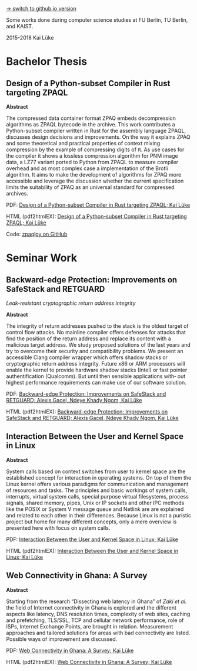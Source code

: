 [→ switch to github.io version](https://pothos.github.io/papers/)

Some works done during computer science studies at FU Berlin, TU Berlin, and KAIST.

2015-2018 Kai Lüke

# Bachelor Thesis
## Design of a Python-subset Compiler in Rust targeting ZPAQL

**Abstract**

The compressed data container format ZPAQ embeds decompression algorithms as ZPAQL bytecode in the
archive. This work contributes a Python-subset compiler written in Rust for the assembly language ZPAQL,
discusses design decisions and improvements. On the way it explains ZPAQ and some theoretical and
practical properties of context mixing compression by the example of compressing digits of π. As use cases for
the compiler it shows a lossless compression algorithm for PNM image data, a LZ77 variant ported to Python
from ZPAQL to measure compiler overhead and as most complex case a implementation of the Brotli algorithm.
It aims to make the development of algorithms for ZPAQ more accessible and leverage the discussion
whether the current specification limits the suitability of ZPAQ as an universal standard for compressed
archives.

PDF: [Design of a Python-subset Compiler in Rust targeting ZPAQL; Kai Lüke](http://pothos.blogsport.eu/files/2016/12/kailueke_bsc_thesis_zpaql_compiler.pdf)

HTML (pdf2htmlEX): [Design of a Python-subset Compiler in Rust targeting ZPAQL; Kai Lüke](https://pothos.github.io/papers/bsc_thesis_zpaql_compiler.pdf2htmlEX.html)

Code: [zpaqlpy on GitHub](https://github.com/pothos/zpaqlpy)

# Seminar Work

## Backward-edge Protection: Improvements on SafeStack and RETGUARD
*Leak-resistant cryptographic return address integrity*

**Abstract**

The integrity of return addresses pushed to the stack is
the oldest target of control flow attacks. No mainline
compiler offers defenses for attacks that find the position of the return address and replace its content with a
malicious target address. We study proposed solutions
of the last years and try to overcome their security and
compatibility problems. We present an accessible Clang
compiler wrapper which offers shadow stacks or cryptographic return address integrity. Future x86 or ARM
processors will enable the kernel to provide hardware
shadow stacks (Intel) or fast pointer authentification
(Qualcomm). But until then sensible applications with‐
out highest performance requirements can make use of
our software solution.

PDF: [Backward-edge Protection: Improvements on SafeStack and RETGUARD; Alexis Gacel, Ndeye Khady Ngom, Kai Lüke](https://pothos.github.io/papers/backward-edge_protection.pdf)

HTML (pdf2htmlEX): [Backward-edge Protection: Improvements on SafeStack and RETGUARD; Alexis Gacel, Ndeye Khady Ngom, Kai Lüke](https://pothos.github.io/papers/backward-edge_protection.pdf2htmlEX.html)

## Interaction Between the User and Kernel Space in Linux
**Abstract**

System calls based on context switches from user to kernel
space are the established concept for interaction in operating systems.
On top of them the Linux kernel offers various paradigms for communication and management of resources and tasks. The principles and
basic workings of system calls, interrupts, virtual system calls, special
purpose virtual filesystems, process signals, shared memory, pipes,
Unix or IP sockets and other IPC methods like the POSIX or System V
message queue and Netlink are are explained and related to each other
in their differences. Because Linux is not a puristic project but home for
many different concepts, only a mere overview is presented here with
focus on system calls.

PDF: [Interaction Between the User and Kernel Space in Linux; Kai Lüke](http://pothos.blogsport.eu/files/2018/01/linux_userspace_kernel_interaction.pdf)

HTML (pdf2htmlEX): [Interaction Between the User and Kernel Space in Linux; Kai Lüke](https://pothos.github.io/papers/linux_userspace_kernel_interaction.pdf2htmlEX.html)

## Web Connectivity in Ghana: A Survey

**Abstract**

Starting from the research “Dissecting web latency in Ghana”
of *Zaki et al.* the field of Internet connectivity in Ghana is
explored and the different aspects like latency, DNS resolution times,
complexity of web sites, caching and prefetching, TLS/SSL, TCP and cellular network performance,
role of ISPs, Internet Exchange Points, are brought in relation.
Measurement approaches and tailored solutions for areas
with bad connectivity are listed. Possible ways of improvement are discussed.

PDF: [Web Connectivity in Ghana: A Survey; Kai Lüke](http://pothos.blogsport.eu/files/2015/07/web-connectivity-in-ghana-a-survey.pdf)

HTML (pdf2htmlEX): [Web Connectivity in Ghana: A Survey; Kai Lüke](https://pothos.github.io/papers/web-connectivity-in-ghana-a-survey.pdf2htmlEX.html)
